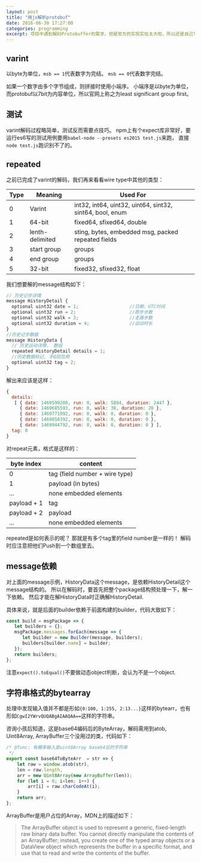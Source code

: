 ```yaml
---
layout: post
title: "用js解析protobuf"
date: 2016-06-30 17:27:00
categories: programming
excerpt: 项目中遇到解码Protobuffer的需求，但是官方的实现实在太大啦，所以还是自己写一个来的高性能。能覆盖主流的message定义方法就行。
---
```


## varint

以byte为单位，`msb == 1`代表数字为完结。
`msb == 0`代表数字完结。

如果一个数字由多个字节组成，则拼接时使用小端序。
小端序是以byte为单位，而protobuf以7bit为内容单位，所以官网上称之为least significant group first。

## 测试
varint解码过程略简单，测试反而需要点技巧。
npm上有个expect库非常好，要运行es6写的测试用例要用`babel-node --presets es2015 test.js`来跑，
直接`node test.js`跑识别不了的。

## repeated

之前已完成了varint的解码，我们再来看看wire type中其他的类型：

|  Type  |  Meaning  |  Used For  |
| ------ | --------- | ---------- |
| 0      | Varint    | int32, int64, uint32, uint64, sint32, sint64, bool, enum |
| 1      | 64-bit    | fixed64, sfixed64, double |
| 2      | lenth-delimited | sting, bytes, embedded msg, packed repeated fields |
| 3      | start group | groups |
| 4      | end group   | groups |
| 5      | 32-bit      | fixed32, sfixed32, float |

我们想要解的message结构如下：

```javascript
// 历史记步详情
message HistoryDetail {
  optional uint32 date = 1;                   //日期，UTC时间
  optional uint32 run = 2;                    //跑步步数
  optional uint32 walk = 3;                   //走路步数
  optional uint32 duration = 4;               //运动时长
}
//历史记步数据
message HistoryData {
  // 历史运动详情， 数组
  repeated HistoryDetail details = 1;
  //历史数据标记, 手Q回包用
  optional uint32 tag = 2;
}
```

解出来应该是这样：

```javascript
{
  details:
   [ { date: 1469599200, run: 0, walk: 5804, duration: 2447 },
     { date: 1469685593, run: 0, walk: 38, duration: 20 },
     { date: 1469771992, run: 0, walk: 0, duration: 0 },
     { date: 1469858392, run: 0, walk: 0, duration: 0 },
     { date: 1469944792, run: 0, walk: 0, duration: 0 } ],
  tag: 0
}
```

对repeat元素，格式是这样的：

| byte index | content |
| ---------- | ------- |
| 0          | tag (field number + wire type) |
| 1          | payload (in bytes) |
| ...        | none embedded elements     |
| payload + 1 | tag |
| payload + 2 | payload |
| ...         | none embedded elements |

repeated是如何表示的呢？ 那就是有多个tag里的field number是一样的！
解码时应注意把他们Push到一个数组里去。

## message依赖

对上面的message示例，HistoryData这个message，是依赖HistoryDetail这个message结构的。
所以在解码时，要首先把整个package结构预处理一下，解一下依赖。
然后才能在解HistoryData时正确解HistoryDetail.

具体来说，就是后面的builder依赖于前面构建的builder，代码大致如下：

```javascript
const build = msgPackage => {
   let builders = {};
   msgPackage.messages.forEach(message => {
      let builder = new Builder(message, builders);
      builders[builder.name] = builder;
   });
   return builders;
};

```

注意`expect().toEqual()`不要做动态object判断，会认为不是一个object.

## 字符串格式的bytearray

处理中发现输入值并不都是形如`{0:100, 1:255, 2:13...}`这样的bytearr，也有形如`CgwI2YWrvQUQABgAIAAQAA==`这样的字符串。

咨询小孩后知道，这是base64编码后的ByteArray，解码需用到atob, Uint8Array, ArrayBuffer三个没用过的类，代码如下：

```javascript
/* @func: 有概率输入是uint8Array base64后的字符串
 */
export const base64ToByteArr  = str => {
    let raw = window.atob(str),
    len = raw.length,
    arr = new Uint8Array(new ArrayBuffer(len));
    for (let i = 0; i<len; i++) {
        arr[i] = raw.charCodeAt(i);
    }
    return arr;
};
```

ArrayBuffer是用户占位的Array，MDN上的描述如下：

> The ArrayBuffer object is used to represent a generic, fixed-length raw binary data buffer. You cannot directly manipulate the contents of an ArrayBuffer; instead, you create one of the typed array objects or a DataView object which represents the buffer in a specific format, and use that to read and write the contents of the buffer.